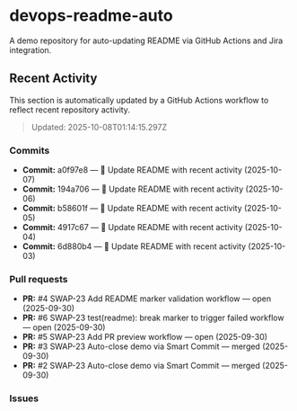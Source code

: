 # devops-readme-auto
A demo repository for auto-updating README via GitHub Actions and Jira integration.

##  Recent Activity
This section is automatically updated by a GitHub Actions workflow to reflect recent repository activity.

<!--START_SECTION:activity-->
> Updated: 2025-10-08T01:14:15.297Z

### Commits
- **Commit:** a0f97e8 — 📄 Update README with recent activity (2025-10-07)
- **Commit:** 194a706 — 📄 Update README with recent activity (2025-10-06)
- **Commit:** b58601f — 📄 Update README with recent activity (2025-10-05)
- **Commit:** 4917c67 — 📄 Update README with recent activity (2025-10-04)
- **Commit:** 6d880b4 — 📄 Update README with recent activity (2025-10-03)

### Pull requests
- **PR:** #4 SWAP-23 Add README marker validation workflow — open (2025-09-30)
- **PR:** #6 SWAP-23 test(readme): break marker to trigger failed workflow — open (2025-09-30)
- **PR:** #5 SWAP-23 Add PR preview workflow — open (2025-09-30)
- **PR:** #3 SWAP-23 Auto-close demo via Smart Commit — merged (2025-09-30)
- **PR:** #2 SWAP-23 Auto-close demo via Smart Commit — merged (2025-09-30)

### Issues
<!--END_SECTION:activity-->


<!-- Smart Commit FINISH test -->
